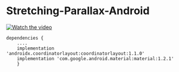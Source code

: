 # Stretching-Parallax-Android


[![Watch the video](https://miro.medium.com/max/3600/1*ZJuc_2TsDElu6Gtg_KxiEg.png)](https://www.youtube.com/watch?v=xrv2seJS5BA)

```
dependencies {
    ....
    implementation 'androidx.coordinatorlayout:coordinatorlayout:1.1.0'
    implementation 'com.google.android.material:material:1.2.1'
    }
```
